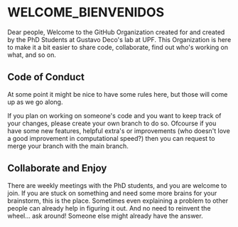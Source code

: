 # WELCOME_BIENVENIDOS

Dear people, 
Welcome to the GitHub Organization created for and created by the PhD Students at Gustavo Deco's lab at UPF. This Organization is here to make it a bit easier to share code, collaborate, find out who's working on what, and so on.

## Code of Conduct
At some point it might be nice to have some rules here, but those will come up as we go along. 

If you plan on working on someone's code and you want to keep track of your changes, please create your own branch to do so. Ofcourse if you have some new features, helpful extra's or improvements (who doesn't love a good improvement in computational speed?) then you can request to merge your branch with the main branch. 

## Collaborate and Enjoy
There are weekly meetings with the PhD students, and you are welcome to join. If you are stuck on something and need some more brains for your brainstorm, this is the place. Sometimes even explaining a problem to other people can already help in figuring it out. And no need to reinvent the wheel... ask around! Someone else might already have the answer.
